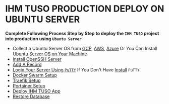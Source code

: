 # IHM TUSO PRODUCTION DEPLOY ON UBUNTU SERVER

**Complete Following Process Step by Step to deploy the `IHM TUSO` project into production using `Ubuntu Server`**

* Collect a Ubuntu Server OS from [GCP](https://cloud.google.com/), [AWS](https://aws.amazon.com/), [Azure](https://azure.microsoft.com/en-us/) Or You Can Install [Ubuntu Server OS on Your Machine](https://ubuntu.com/tutorials/install-ubuntu-server#1-overview)
* [Install OpenSSH Server](https://github.com/excelbd/IHM-TUSO-PRODUCTION-SETUP/wiki/Install-OpenSSH-Server)
* [Add A Record](https://github.com/excelbd/IHM-TUSO-PRODUCTION-SETUP/wiki/Add-A-Record)
* [Login Your Server Using `PuTTY`](https://github.com/excelbd/IHM-TUSO-PRODUCTION-SETUP/wiki/Login-Server-Using-PUTTY) If You Don't Have [Install](https://www.putty.org/) `PuTTY`
* [Docker Swarm Setup](https://github.com/excelbd/IHM-TUSO-PRODUCTION-SETUP/wiki/Docker-Swarm-Setup)
* [Traefik Setup](https://github.com/excelbd/IHM-TUSO-PRODUCTION-SETUP/wiki/Traefik-Setup)
* [Portainer Setup](https://github.com/excelbd/IHM-TUSO-PRODUCTION-SETUP/wiki/Portainer-Setup)
* [Deploy IHM TUSO App](https://github.com/excelbd/IHM-TUSO-PRODUCTION-SETUP/wiki/Deploy-IHM-TUSO-App)
* [Restore Database](https://github.com/excelbd/IHM-TUSO-PRODUCTION-SETUP/wiki/Restore-Database)
